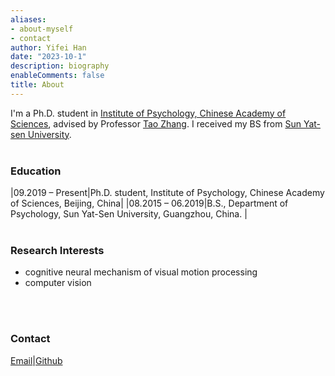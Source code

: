 ```yaml
---
aliases:
- about-myself
- contact
author: Yifei Han
date: "2023-10-1"
description: biography
enableComments: false
title: About
---
```


I'm a Ph.D. student in [Institute of Psychology, Chinese Academy of Sciences](http://www.psych.ac.cn/), advised by Professor [Tao Zhang](http://www.psych.cas.cn/team/yjy/index_90511.html?json=http://www.psych.cas.cn/sourcedb_psych_cas/cn/expert/201003/t20100324_6369818.json). I received my BS from [Sun Yat-sen University](https://www.sysu.edu.cn/). 
<br>
<br>

### **Education**
|09.2019 – Present|Ph.D. student, Institute of Psychology, Chinese Academy of Sciences, Beijing, China|
|08.2015 – 06.2019|B.S., Department of Psychology, Sun Yat-Sen University, Guangzhou, China.          |
<br>
<br>

### **Research Interests**
- cognitive neural mechanism of visual motion processing
- computer vision
<br>
<br>

### **Contact**
[Email](hanyf@psych.ac.cn)|[Github](https://github.com/hanyf888)







